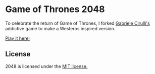 # Game of Thrones 2048

To celebrate the return of Game of Thrones, I forked [Gabriele Cirulli's](http://gabrielecirulli.github.io/2048/) addictive game to make a Westeros inspired version.

[Play it here!](http://abuddiga.github.io/2048-GameOfThrones/)


## License
2048 is licensed under the [MIT license.](https://github.com/gabrielecirulli/2048/blob/master/LICENSE.txt)
